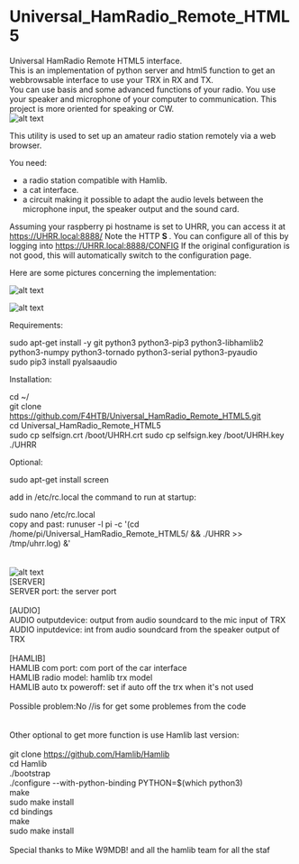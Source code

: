# Universal_HamRadio_Remote_HTML5
Universal HamRadio Remote HTML5 interface.<br>
This is an implementation of python server and html5 function to get an webbrowsable interface to use your TRX in RX and TX.<br>
You can use basis and some advanced functions of your radio.
You use your speaker and microphone of your computer to communication.
This project is more oriented for speaking or CW.
<br>
![alt text](https://github.com/F4HTB/Universal_HamRadio_Remote_HTML5/blob/master/README/UHRR_Pict.png?raw=true)

This utility is used to set up an amateur radio station remotely via a web browser.

You need:
- a radio station compatible with Hamlib.
- a cat interface.
- a circuit making it possible to adapt the audio levels between the microphone input, the speaker output and the sound card.

Assuming your raspberry pi hostname is set to UHRR, you can access it at https://UHRR.local:8888/
Note the HTTP <b> S </b>.
You can configure all of this by logging into https://UHRR.local:8888/CONFIG
If the original configuration is not good, this will automatically switch to the configuration page.

Here are some pictures concerning the implementation:


![alt text](https://github.com/F4HTB/Universal_HamRadio_Remote_HTML5/blob/master/README/func_princ.png?raw=true)

![alt text](https://github.com/F4HTB/Universal_HamRadio_Remote_HTML5/blob/master/README/sound_diagram.png?raw=true)

Requirements:

sudo apt-get install -y git python3 python3-pip3 python3-libhamlib2 python3-numpy python3-tornado python3-serial python3-pyaudio<br>
sudo pip3 install pyalsaaudio<br>

Installation:

cd ~/<br>
git clone https://github.com/F4HTB/Universal_HamRadio_Remote_HTML5.git<br>
cd Universal_HamRadio_Remote_HTML5<br>
sudo cp selfsign.crt /boot/UHRH.crt
sudo cp selfsign.key /boot/UHRH.key
./UHRR<br>

Optional:

sudo apt-get install screen<br>

add in /etc/rc.local the command to run at startup:<br>

sudo nano /etc/rc.local<br>
copy and past: runuser -l pi -c '(cd /home/pi/Universal_HamRadio_Remote_HTML5/ && ./UHRR >> /tmp/uhrr.log) &'<br>
<br>
<br>
![alt text](https://github.com/F4HTB/Universal_HamRadio_Remote_HTML5/blob/master/README/UHRR_conf_Pict.png?raw=true)
<br>
[SERVER]<br>
SERVER port: the server port<br>
<br>
[AUDIO]<br>
AUDIO outputdevice: output from audio soundcard to the mic input of TRX<br>
AUDIO inputdevice: int from audio soundcard from the speaker output of TRX<br>
<br>
[HAMLIB]<br>
HAMLIB com port: com port of the car interface<br>
HAMLIB radio model: hamlib trx model<br>
HAMLIB auto tx poweroff: set if auto off the trx when it's not used<br>
<br>
Possible problem:No //is for get some problemes from the code<br>
<br>
<br>
Other optional to get more function is use Hamlib last version:<br>
<br>
git clone https://github.com/Hamlib/Hamlib<br>
cd Hamlib<br>
./bootstrap<br>
./configure --with-python-binding PYTHON=$(which python3)<br>
make<br>
sudo make install<br>
cd bindings<br>
make<br>
sudo make install<br>
<br>
Special thanks to Mike W9MDB! and all the hamlib team for all the staf<br>

